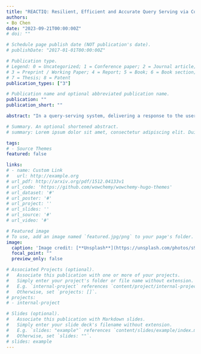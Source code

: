 ```yaml
---
title: "REACTIQ: Resilient, Efficient and Accurate Query Serving via Conjugate Computation"
authors:
- Bo Chen
date: "2023-09-21T00:00:00Z"
# doi: ""

# Schedule page publish date (NOT publication's date).
# publishDate: "2017-01-01T00:00:00Z"

# Publication type.
# Legend: 0 = Uncategorized; 1 = Conference paper; 2 = Journal article;
# 3 = Preprint / Working Paper; 4 = Report; 5 = Book; 6 = Book section;
# 7 = Thesis; 8 = Patent
publication_types: ["3"]

# Publication name and optional abbreviated publication name.
publication: ""
publication_short: ""

abstract: "In a query-serving system, delivering a response to the user within the specified Service Level Objectives (SLO) is crucial. However, machine learning (ML)-based query services, typically deployed in data centers, are susceptible to failures, which can lead to SLO violations. Avoiding these failures is essential. Although issuing redundant queries to additional servers is a straightforward solution, our preliminary study reveals a significant amount of computation being carried out on replica without contributing to the query outcome, a phenomenon termed as futile replica. This paper describes the design and implementation of REACTIQ, a resilient, efficient, and accurate query-serving system that overcomes futile replicas via a novel computation paradigm, conjugation computation. It allows distributed model instances to leverage the computations performed by others to complete their own inferences, striking a better balance of accuracy and computation. REACTIQ comprises two key components: i) model sharding that replaces the canonical ML inference pipeline with a collaborative neural network inference framework co-design, and ii) model conjugation that facilitates accurate query serving via enhanced model training techniques. Evaluation results show that, in comparison to a non-replication-based baseline with similar computational resources, REACTIQ achieved significant reductions in query latencies, ranging from 13% to 62.8%, across various percentiles while maintaining near-optimal accuracy. Furthermore, REACTIQ demonstrated substantial improvements in top-1 accuracy compared to replication-based approaches, with enhancements of up to 2.9% while maintaining comparable computational resources and query latencies."

# Summary. An optional shortened abstract.
# summary: Lorem ipsum dolor sit amet, consectetur adipiscing elit. Duis posuere tellus ac convallis placerat. Proin tincidunt magna sed ex sollicitudin condimentum.

tags:
# - Source Themes
featured: false

links:
# - name: Custom Link
#   url: http://example.org
# url_pdf: http://arxiv.org/pdf/1512.04133v1
# url_code: 'https://github.com/wowchemy/wowchemy-hugo-themes'
# url_dataset: '#'
# url_poster: '#'
# url_project: ''
# url_slides: ''
# url_source: '#'
# url_video: '#'

# Featured image
# To use, add an image named `featured.jpg/png` to your page's folder. 
image:
  caption: 'Image credit: [**Unsplash**](https://unsplash.com/photos/s9CC2SKySJM)'
  focal_point: ""
  preview_only: false

# Associated Projects (optional).
#   Associate this publication with one or more of your projects.
#   Simply enter your project's folder or file name without extension.
#   E.g. `internal-project` references `content/project/internal-project/index.md`.
#   Otherwise, set `projects: []`.
# projects:
# - internal-project

# Slides (optional).
#   Associate this publication with Markdown slides.
#   Simply enter your slide deck's filename without extension.
#   E.g. `slides: "example"` references `content/slides/example/index.md`.
#   Otherwise, set `slides: ""`.
# slides: example
---
```


<!-- {{% callout note %}}
Create your slides in Markdown - click the *Slides* button to check out the example.
{{% /callout %}}

Supplementary notes can be added here, including [code, math, and images](https://wowchemy.com/docs/writing-markdown-latex/). -->
